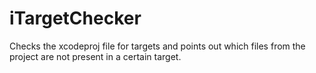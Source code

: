 # iTargetChecker
Checks the xcodeproj file for targets and points out which files from the project are not present in a certain target.
